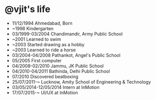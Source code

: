 @vjit's life
===============

- 11/12/1994 Ahmedabad, Born
- ~1998 Kindergarten
- 03/1999-03/2004 Chandimandir, Army Public School
- ~2001 Learned to swim
- ~2003 Started drawing as a hobby
- ~2003 Learned to ride a horse
- 03/2004-04/2008 Pathankot, Angel's Public School
- 05/2005 First computer
- 04/2008-02/2010 Jammu, JK Public School
- 04/2010-04/2011 Bathinda, Delhi Public School
- 07/2010 Discovered beatboxing 
- 25/07/2011-~ Lucknow, Amity School of Engineering & Technology
- 03/05/2014-12/05/2014 Intern at InMotion
- 17/07/2015-~ UI/UX at InMotion
